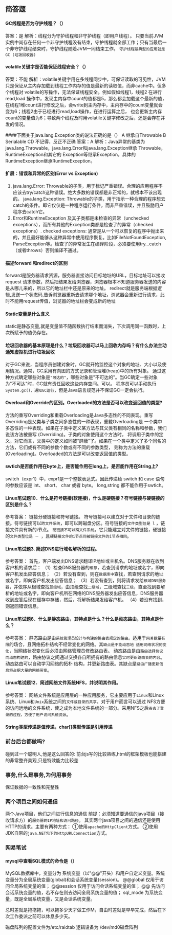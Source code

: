 ## 简答题
#### GC线程是否为守护线程？（）
答案：是
解析：线程分为守护线程和非守护线程（即用户线程）。
只要当前JVM实例中尚存在任何一个非守护线程没有结束，守护线程就全部工作；只有当最后一个非守护线程结束时，守护线程随着JVM一同结束工作。
`守护线程最典型的应用就是 GC (垃圾回收器)`

#### volatile关键字是否能保证线程安全？（）
答案：不能
解析：volatile关键字用在多线程同步中，可保证读取的可见性，JVM只是保证从主内存加载到线程工作内存的值是最新的读取值，而非cache中。但多个线程对
volatile的写操作，无法保证线程安全。例如假如线程1，线程2 在进行read,load 操作中，发现主内存中count的值都是5，那么都会加载这个最新的值，
在线程1堆count进行修改之后，会write到主内存中，主内存中的count变量就会变为6；线程2由于已经进行read,load操作，在进行运算之后，
也会更新主内存count的变量值为6；导致两个线程及时用volatile关键字修改之后，还是会存在并发的情况。

####下面关于java.lang.Exception类的说法正确的是（）
A 继承自Throwable      B Serialable      CD 不记得，反正不正确
答案：A
解析：Java异常的基类为java.lang.Throwable，java.lang.Error和java.lang.Exception继承 Throwable，RuntimeException和其它的
Exception等继承Exception，具体的RuntimeException继承RuntimeException。
#### 扩展：错误和异常的区别(Error vs Exception) 
1) java.lang.Error: Throwable的子类，用于标记严重错误。合理的应用程序不应该去try/catch这种错误。绝大多数的错误都是非正常的，就根本不该出现的。
java.lang.Exception: Throwable的子类，用于指示一种合理的程序想去catch的条件。即它仅仅是一种程序运行条件，而非严重错误，并且鼓励用户程序去catch它。
2)  Error和RuntimeException 及其子类都是未检查的异常（unchecked exceptions），而所有其他的Exception类都是检查了的异常（checked exceptions）.
checked exceptions: 通常是从一个可以恢复的程序中抛出来的，并且最好能够从这种异常中使用程序恢复。比如FileNotFoundException, 
ParseException等。检查了的异常发生在编译阶段，必须要使用try…catch（或者throws）否则编译不通过。

#### 描述forward 和redirect的区别
forward是服务器请求资源，服务器直接访问目标地址的URL，目标地址可以接收request 请求参数，然后把结果发给浏览器，浏览器根本不知道服务器发送的内容是从哪儿来的，所以它的地址栏中还是原来的地址。
redirect就是服务端根据逻辑,发送一个状态码,告诉浏览器重新去请求哪个地址，浏览器会重新进行请求，此时不能用request传值，浏览器的地址栏会变成新的地址

#### Static变量是什么含义
static是静态变量,就是变量值不随函数执行结束而消失，下次调用同一函数时，上次所赋予的值仍存在。

#### 垃圾回收器的基本原理是什么？垃圾回收器可以马上回收内存吗？有什么办法主动通知虚拟机进行垃圾回收
对于GC来说，当程序员创建对象时，GC就开始监控这个对象的地址、大小以及使用情况。通常，GC采用有向图的方式记录和管理堆(heap)中的所有对象。
通过这种方式确定哪些对象是`"可达的"`，哪些对象是"不可达的"。当GC确定一些对象为"不可达"时，GC就有责任回收这些内存空间。可以。
程序员可以手动执行`System.gc()，通知GC运行`，但是Java语言规范并不保证GC一定会执行。

#### Overload和Override的区别。Overloaded的方法是否可以改变返回值的类型?
方法的重写Overriding和重载Overloading是Java多态性的不同表现。重写Overriding是父类与子类之间多态性的一种表现，重载Overloading是
一个类中多态性的一种表现。如果在子类中定义某方法与其父类有相同的名称和参数，我们说该方法被重写 (Overriding)。子类的对象使用这个方法时，
将调用子类中的定义，对它而言，父类中的定义如同被“屏蔽”了。如果在一个类中定义了多个同名的方法，它们或有不同的参数个数或有不同的参数类型，
则称为方法的重载(Overloading)。Overloaded的方法是可以改变返回值的类型。



#### swtich是否能作用在byte上，是否能作用在long上，是否能作用在String上?
switch（expr1）中，expr1是一个整数表达式。因此传递给 switch 和 case 语句的参数应该是 int、 short、 char 或者 byte。
long,string 都不能作用于swtich。


#### Linux笔试题10．什么是符号链接(软连接)，什么是硬链接？符号链接与硬链接的区别是什么？
参考答案：
链接分硬链接和符号链接。
符号链接可以建立对于文件和目录的链接。符号链接可以`跨文件系统`，即可以跨磁盘分区。符号链接的`文件类型位是 l` ，链接文件具有新的i节点。
`硬链接不可以跨文件系统`。它只能建立对文件的链接，硬链接的`文件类型位是 － `，且`硬链接文件的i节点同被链接文件的i节点相同`。

#### Linux笔试题3. 简述DNS进行域名解析的过程。
参考答案：
首先，客户端发出DNS请求翻译IP地址或主机名。DNS服务器在收到客户机的请求后：
（1）检查DNS服务器的`缓存`，若查到请求的地址或名字，即向客户机发出应答信息；
（2）若没有查到，则在`数据库中`查找，若查到请求的地址或名字，即向客户机发出应答信息；
（3）若没有查到，则将请求发给`根域DNS服务器`，并依序从根域查找`顶级域`，由顶级查找`二级域`，二级域查找`三级`，直至找到要解析的地址或名字，即向客户机所在网络的DNS服务器发出应答信息，DNS服务器收到应答后现在缓存中存储，然后，将解析结果发给客户机。
（4）若没有找到，则返回错误信息。

#### Linux笔试题6．什么是静态路由，其特点是什么？什么是动态路由，其特点是什么？
参考答案：
静态路由是由`系统管理员设计与构建的路由表规定的路由`。适用于`网关数量有限`的场合，且网络拓朴结构不经常变化的网络。其`缺点是不能动态地
适用网络状况的变化`，当网络状况变化后必须由网络管理员修改路由表。
动态路由是由`路由选择协议而动态构建的`，路由协议之间通过交换各自所拥有的路由信息`实时更新路由表的内容`。动态路由可以自动学习网络的拓朴
结构，并更新路由表。其缺点是`路由广播更新信息将占据大量的网络带宽`。

#### Linux笔试题12．简述网络文件系统NFS，并说明其作用。
参考答案：
网络文件系统是应用层的一种应用服务，它主要应用于`Linux`和Linux系统、Linux和`Unix`系统之间的`文件或目录的共享`。对于用户而言可以通过
NFS方便的访问远地的文件系统，使之成为本地文件系统的一部分。采用NFS之后`省去了登录的过程，方便了用户访问系统资源`。


####  String类型传递是值传递，char[]类型传递是引用传递


### 前台后台都做吗?
碰到过一个聪明人,他是这么回答的: 前台js写的比较熟练,html的框架模板也能搭建的非常整齐美观,只是特效能力比较差

### 事务,什么是事务,为何用事务
保证数据的一致性和完整性


### 两个项目之间如何通信
两个Java项目，他们之间进行信息的通信
前提：必须知道要通信的java项目（接收请求方）的`服务器的IP地址和访问路径`。
其实两个java项目之间的通信还是使用HTTP的请求。主要有两种方式：
①使用`apache的HttpClient`方式。
②使用JDK自带的`java.NET包下的HttpURLConnection`方式。

### 网易笔试
#### mysql中查看SQL模式的命令是（）
MySQL数据库中，变量分为 系统变量（以"@@"开头）和用户自定义变量。系统变量分为全局系统变量(global)和会话系统变量(session)。
@@global     仅用于访问全局系统变量的值；
@@session  仅用于访问会话系统变量的值；
@@              先访问会话系统变量的值，若不存在则去访问全局系统变量的值；
sql_mode 为系统变量，既是全局系统变量，又是会话系统变量。


总时差就是拖拖拖，可以拖多少天才做工作M，自由时差就是早早完成，然后在下次工作委派之前可以休息多少天。

磁盘阵列的配置文件为/etc/raidtab 逻辑设备为 /dev/md0磁盘阵列

